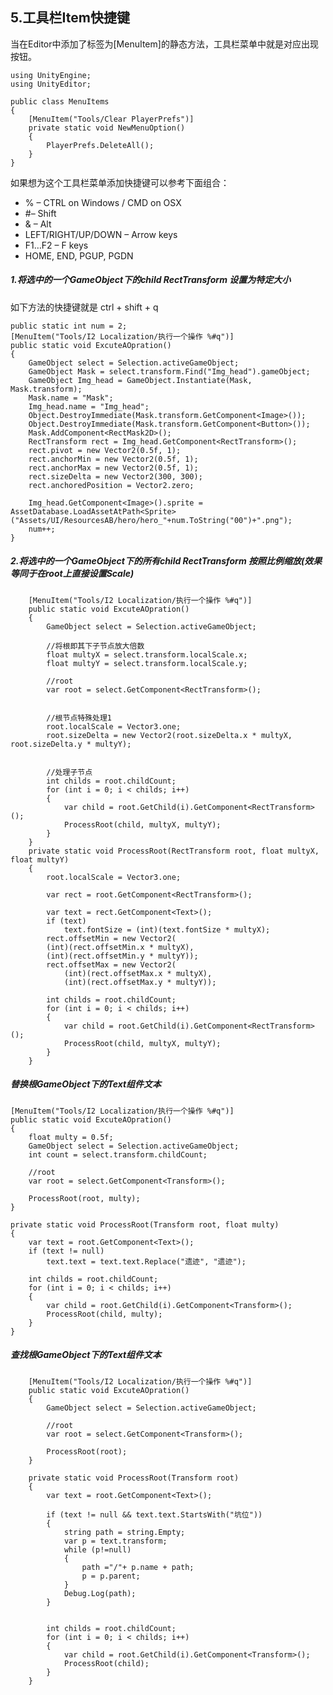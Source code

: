 ## 5.工具栏Item快捷键
当在Editor中添加了标签为[MenuItem]的静态方法，工具栏菜单中就是对应出现按钮。   
	
	using UnityEngine;
	using UnityEditor;
	 
	public class MenuItems
	{
	    [MenuItem("Tools/Clear PlayerPrefs")]
	    private static void NewMenuOption()
	    {
	        PlayerPrefs.DeleteAll();
	    }
	}  
如果想为这个工具栏菜单添加快捷键可以参考下面组合：   

* % – CTRL on Windows / CMD on OSX
* #– Shift
* & – Alt
* LEFT/RIGHT/UP/DOWN – Arrow keys
* F1…F2 – F keys
* HOME, END, PGUP, PGDN  

##### 1.将选中的一个GameObject下的child RectTransform 设置为特定大小  
如下方法的快捷键就是 ctrl + shift + q  

    public static int num = 2;
    [MenuItem("Tools/I2 Localization/执行一个操作 %#q")]
    public static void ExcuteAOpration()
    {
        GameObject select = Selection.activeGameObject;
        GameObject Mask = select.transform.Find("Img_head").gameObject;
        GameObject Img_head = GameObject.Instantiate(Mask, Mask.transform);
        Mask.name = "Mask";
        Img_head.name = "Img_head";
        Object.DestroyImmediate(Mask.transform.GetComponent<Image>());
        Object.DestroyImmediate(Mask.transform.GetComponent<Button>());
        Mask.AddComponent<RectMask2D>();
        RectTransform rect = Img_head.GetComponent<RectTransform>();
        rect.pivot = new Vector2(0.5f, 1);
        rect.anchorMin = new Vector2(0.5f, 1);
        rect.anchorMax = new Vector2(0.5f, 1);
        rect.sizeDelta = new Vector2(300, 300);
        rect.anchoredPosition = Vector2.zero;
    
        Img_head.GetComponent<Image>().sprite = AssetDatabase.LoadAssetAtPath<Sprite>("Assets/UI/ResourcesAB/hero/hero_"+num.ToString("00")+".png");
        num++;
    }

##### 2.将选中的一个GameObject下的所有child RectTransform 按照比例缩放(效果等同于在root上直接设置Scale)  
```
    [MenuItem("Tools/I2 Localization/执行一个操作 %#q")]
    public static void ExcuteAOpration()
    {
        GameObject select = Selection.activeGameObject;

        //将根即其下子节点放大倍数
        float multyX = select.transform.localScale.x;
        float multyY = select.transform.localScale.y;

        //root
        var root = select.GetComponent<RectTransform>();


        //根节点特殊处理1
        root.localScale = Vector3.one;
        root.sizeDelta = new Vector2(root.sizeDelta.x * multyX, root.sizeDelta.y * multyY);


        //处理子节点
        int childs = root.childCount;
        for (int i = 0; i < childs; i++)
        {
            var child = root.GetChild(i).GetComponent<RectTransform>();
            ProcessRoot(child, multyX, multyY);
        }
    }
    private static void ProcessRoot(RectTransform root, float multyX, float multyY)
    {
        root.localScale = Vector3.one;

        var rect = root.GetComponent<RectTransform>();

        var text = rect.GetComponent<Text>();
        if (text)
            text.fontSize = (int)(text.fontSize * multyX);
        rect.offsetMin = new Vector2(
        (int)(rect.offsetMin.x * multyX),
        (int)(rect.offsetMin.y * multyY));
        rect.offsetMax = new Vector2(
            (int)(rect.offsetMax.x * multyX),
            (int)(rect.offsetMax.y * multyY));

        int childs = root.childCount;
        for (int i = 0; i < childs; i++)
        {
            var child = root.GetChild(i).GetComponent<RectTransform>();
            ProcessRoot(child, multyX, multyY);
        }
    }
```



##### 替换根GameObject下的Text组件文本

    [MenuItem("Tools/I2 Localization/执行一个操作 %#q")]
    public static void ExcuteAOpration()
    {
        float multy = 0.5f;
        GameObject select = Selection.activeGameObject;
        int count = select.transform.childCount;
    
        //root
        var root = select.GetComponent<Transform>();
    
        ProcessRoot(root, multy);
    }
    
    private static void ProcessRoot(Transform root, float multy)
    {
        var text = root.GetComponent<Text>();
        if (text != null)
            text.text = text.text.Replace("遗迹", "遗迹");
    
        int childs = root.childCount;
        for (int i = 0; i < childs; i++)
        {
            var child = root.GetChild(i).GetComponent<Transform>();
            ProcessRoot(child, multy);
        }
    }
##### 查找根GameObject下的Text组件文本

```
    [MenuItem("Tools/I2 Localization/执行一个操作 %#q")]
    public static void ExcuteAOpration()
    {
        GameObject select = Selection.activeGameObject;

        //root
        var root = select.GetComponent<Transform>();

        ProcessRoot(root);
    }

    private static void ProcessRoot(Transform root)
    {
        var text = root.GetComponent<Text>();
        
        if (text != null && text.text.StartsWith("坑位"))
        {
            string path = string.Empty;
            var p = text.transform;
            while (p!=null)
            {
                path ="/"+ p.name + path;
                p = p.parent;
            }
            Debug.Log(path);
        }
           

        int childs = root.childCount;
        for (int i = 0; i < childs; i++)
        {
            var child = root.GetChild(i).GetComponent<Transform>();
            ProcessRoot(child);
        }
    }
```

